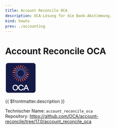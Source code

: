 ```yaml
---
title: Account Reconcile OCA
description: OCA-Lösung für die Bank-Abstimmung.
kind: howto
prev: ./accounting
---
```

# Account Reconcile OCA
![icon_oca_app](attachments/icon_oca_app.png)

{{ $frontmatter.description }}

Technischer Name: `account_reconcile_oca`\
Repository: <https://github.com/OCA/account-reconcile/tree/17.0/account_reconcile_oca>
